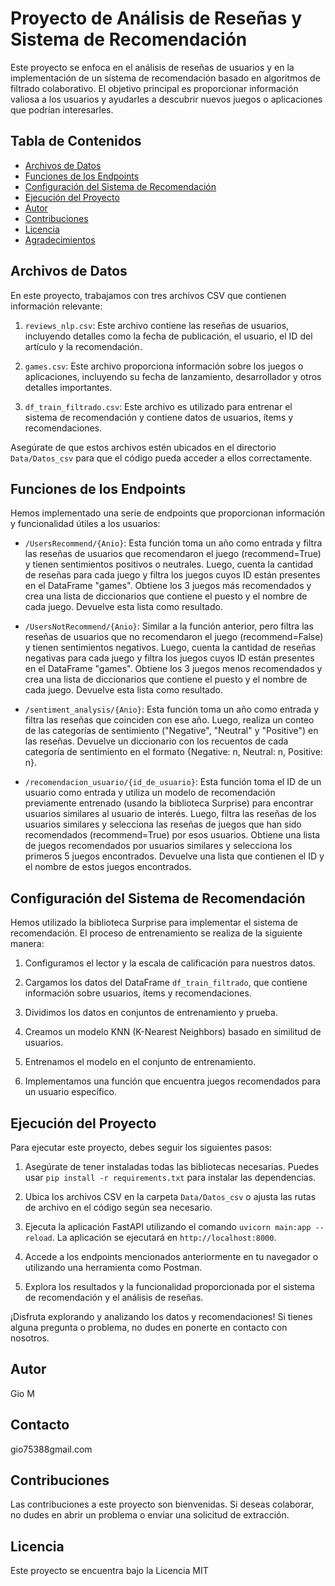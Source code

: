 # Proyecto de Análisis de Reseñas y Sistema de Recomendación

Este proyecto se enfoca en el análisis de reseñas de usuarios y en la implementación de un sistema de recomendación basado en algoritmos de filtrado colaborativo. El objetivo principal es proporcionar información valiosa a los usuarios y ayudarles a descubrir nuevos juegos o aplicaciones que podrían interesarles.

## Tabla de Contenidos

- [Archivos de Datos](#archivos-de-datos)
- [Funciones de los Endpoints](#funciones-de-los-endpoints)
- [Configuración del Sistema de Recomendación](#configuración-del-sistema-de-recomendación)
- [Ejecución del Proyecto](#ejecución-del-proyecto)
- [Autor](#autor)
- [Contribuciones](#contribuciones)
- [Licencia](#licencia)
- [Agradecimientos](#agradecimientos)

## Archivos de Datos

En este proyecto, trabajamos con tres archivos CSV que contienen información relevante:

1. `reviews_nlp.csv`: Este archivo contiene las reseñas de usuarios, incluyendo detalles como la fecha de publicación, el usuario, el ID del artículo y la recomendación.

2. `games.csv`: Este archivo proporciona información sobre los juegos o aplicaciones, incluyendo su fecha de lanzamiento, desarrollador y otros detalles importantes.

3. `df_train_filtrado.csv`: Este archivo es utilizado para entrenar el sistema de recomendación y contiene datos de usuarios, ítems y recomendaciones.

Asegúrate de que estos archivos estén ubicados en el directorio `Data/Datos_csv` para que el código pueda acceder a ellos correctamente.

## Funciones de los Endpoints

Hemos implementado una serie de endpoints que proporcionan información y funcionalidad útiles a los usuarios:

- `/UsersRecommend/{Anio}`: Esta función toma un año como entrada y filtra las reseñas de usuarios que recomendaron el juego (recommend=True) y tienen sentimientos positivos o neutrales.
Luego, cuenta la cantidad de reseñas para cada juego y filtra los juegos cuyos ID están presentes en el DataFrame "games".
Obtiene los 3 juegos más recomendados y crea una lista de diccionarios que contiene el puesto y el nombre de cada juego.
Devuelve esta lista como resultado.

- `/UsersNotRecommend/{Anio}`: Similar a la función anterior, pero filtra las reseñas de usuarios que no recomendaron el juego (recommend=False) y tienen sentimientos negativos.
Luego, cuenta la cantidad de reseñas negativas para cada juego y filtra los juegos cuyos ID están presentes en el DataFrame "games".
Obtiene los 3 juegos menos recomendados y crea una lista de diccionarios que contiene el puesto y el nombre de cada juego.
Devuelve esta lista como resultado.

- `/sentiment_analysis/{Anio}`: Esta función toma un año como entrada y filtra las reseñas que coinciden con ese año.
Luego, realiza un conteo de las categorías de sentimiento ("Negative", "Neutral" y "Positive") en las reseñas.
Devuelve un diccionario con los recuentos de cada categoría de sentimiento en el formato {Negative: n, Neutral: n, Positive: n}.

- `/recomendacion_usuario/{id_de_usuario}`: Esta función toma el ID de un usuario como entrada y utiliza un modelo de recomendación previamente entrenado (usando la biblioteca Surprise) para encontrar usuarios similares al usuario de interés.
Luego, filtra las reseñas de los usuarios similares y selecciona las reseñas de juegos que han sido recomendados (recommend=True) por esos usuarios.
Obtiene una lista de juegos recomendados por usuarios similares y selecciona los primeros 5 juegos encontrados.
Devuelve una lista que contienen el ID y el nombre de estos juegos encontrados.

## Configuración del Sistema de Recomendación

Hemos utilizado la biblioteca Surprise para implementar el sistema de recomendación. El proceso de entrenamiento se realiza de la siguiente manera:

1. Configuramos el lector y la escala de calificación para nuestros datos.

2. Cargamos los datos del DataFrame `df_train_filtrado`, que contiene información sobre usuarios, ítems y recomendaciones.

3. Dividimos los datos en conjuntos de entrenamiento y prueba.

4. Creamos un modelo KNN (K-Nearest Neighbors) basado en similitud de usuarios.

5. Entrenamos el modelo en el conjunto de entrenamiento.

6. Implementamos una función que encuentra juegos recomendados para un usuario específico.

## Ejecución del Proyecto

Para ejecutar este proyecto, debes seguir los siguientes pasos:

1. Asegúrate de tener instaladas todas las bibliotecas necesarias. Puedes usar `pip install -r requirements.txt` para instalar las dependencias.

2. Ubica los archivos CSV en la carpeta `Data/Datos_csv` o ajusta las rutas de archivo en el código según sea necesario.

3. Ejecuta la aplicación FastAPI utilizando el comando `uvicorn main:app --reload`. La aplicación se ejecutará en `http://localhost:8000`.

4. Accede a los endpoints mencionados anteriormente en tu navegador o utilizando una herramienta como Postman.

5. Explora los resultados y la funcionalidad proporcionada por el sistema de recomendación y el análisis de reseñas.

¡Disfruta explorando y analizando los datos y recomendaciones! Si tienes alguna pregunta o problema, no dudes en ponerte en contacto con nosotros.

## Autor

Gio M

## Contacto
gio75388gmail.com

## Contribuciones

Las contribuciones a este proyecto son bienvenidas. Si deseas colaborar, no dudes en abrir un problema o enviar una solicitud de extracción.

## Licencia

Este proyecto se encuentra bajo la Licencia MIT